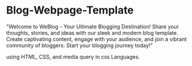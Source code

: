 # Blog-Webpage-Template
"Welcome to WeBlog - Your Ultimate Blogging Destination! Share your thoughts, stories, and ideas with our sleek and modern blog template. Create captivating content, engage with your audience, and join a vibrant community of bloggers. Start your blogging journey today!"

using HTML, CSS, and media query in css Languages.
